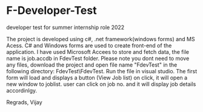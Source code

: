 # F-Developer-Test
developer test for summer internship role 2022

The project is developed using c#, .net framework(windows forms) and MS Acess. C# and Windows forms are used to create front-end of the application.
I have used Microsoft Accees to store and fetch data, the file name is job.accdb in FdevTest folder. 
Please note you dont need to move any files, download the project and open file name "FdevTest" in the following directory: FdevTest\FdevTest.
Run the file in visual studio. The first form will load and displays a button (View Job list) on click, it will open a new window to joblist.
user can click on job no. and it will display job details accordinlgy.

Regrads,
Vijay
